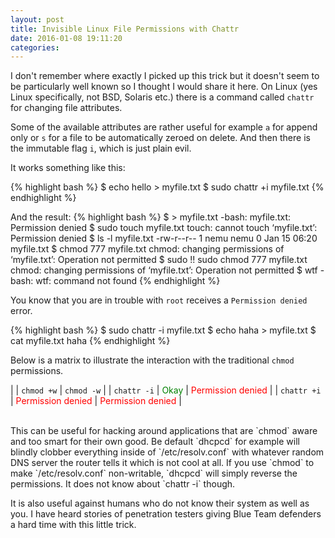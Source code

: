 ```yaml
---
layout: post
title: Invisible Linux File Permissions with Chattr
date: 2016-01-08 19:11:20
categories: 
---
```

I don't remember where exactly I picked up this trick but it doesn't seem to be particularly well known so I thought I would share it here. On Linux (yes Linux specifically, not BSD, Solaris etc.) there is a command called `chattr` for changing file attributes. 

Some of the available attributes are rather useful for example `a` for append only or `s` for a file to be automatically zeroed on delete. And then there is the immutable flag `i`, which is just plain evil. 

It works something like this:

{% highlight bash %}
$ echo hello > myfile.txt
$ sudo chattr +i myfile.txt 
{% endhighlight %}

And the result:
{% highlight bash %}
$ > myfile.txt
-bash: myfile.txt: Permission denied
$ sudo touch myfile.txt
touch: cannot touch ‘myfile.txt’: Permission denied
$ ls -l myfile.txt
-rw-r--r-- 1 nemu nemu 0 Jan 15 06:20 myfile.txt
$ chmod 777 myfile.txt
chmod: changing permissions of ‘myfile.txt’: Operation not permitted
$ sudo !!
sudo chmod 777 myfile.txt
chmod: changing permissions of ‘myfile.txt’: Operation not permitted
$ wtf
-bash: wtf: command not found
{% endhighlight %}

You know that you are in trouble with `root` receives a `Permission denied` error.

{% highlight bash %}
$ sudo chattr -i myfile.txt 
$ echo haha > myfile.txt
$ cat myfile.txt
haha
{% endhighlight %}

Below is a matrix to illustrate the interaction with the traditional `chmod` permissions.

| | `chmod +w` | `chmod -w` |
| `chattr -i` | <span style="color:green;">Okay</span> | <span style="color:red;">Permission denied</span> |
| `chattr +i` | <span style="color:red;">Permission denied</span> | <span style="color:red;">Permission denied</span> |

<br>
This can be useful for hacking around applications that are `chmod` aware and too smart for their own good. Be default `dhcpcd` for example will blindly clobber everything inside of `/etc/resolv.conf` with whatever random DNS server the router tells it which is not cool at all. If you use `chmod` to make `/etc/resolv.conf` non-writable, `dhcpcd` will simply reverse the permissions. It does not know about `chattr -i` though.

It is also useful against humans who do not know their system as well as you. I have heard stories of penetration testers giving Blue Team defenders a hard time with this little trick.

